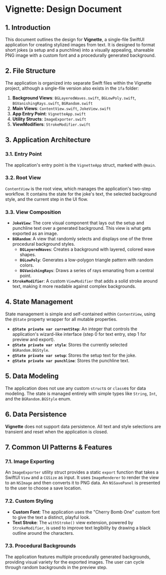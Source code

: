 # Vignette: Design Document

## 1. Introduction

This document outlines the design for **Vignette**, a single-file SwiftUI application for creating stylized images from text. It is designed to format short jokes (a setup and a punchline) into a visually appealing, shareable PNG image with a custom font and a procedurally generated background.

## 2. File Structure

The application is organized into separate Swift files within the Vignette project, although a single-file version also exists in the `1fa` folder:

1.  **Background Views**: `BGLayeredWaves.swift`, `BGLowPoly.swift`, `BGVanishingRays.swift`, `BGRandom.swift`
2.  **Main Views**: `ContentView.swift`, `JokeView.swift`
3.  **App Entry Point**: `VignetteApp.swift`
4.  **Utility Structs**: `ImageExporter.swift`
5.  **ViewModifiers**: `StrokeModifier.swift`

## 3. Application Architecture

### 3.1. Entry Point

The application's entry point is the `VignetteApp` struct, marked with `@main`.

### 3.2. Root View

`ContentView` is the root view, which manages the application's two-step workflow. It contains the state for the joke's text, the selected background style, and the current step in the UI flow.

### 3.3. View Composition

-   **`JokeView`**: The core visual component that lays out the setup and punchline text over a generated background. This view is what gets exported as an image.
-   **`BGRandom`**: A view that randomly selects and displays one of the three procedural background styles.
    -   **`BGLayeredWaves`**: Creates a background with layered, colored wave shapes.
    -   **`BGLowPoly`**: Generates a low-polygon triangle pattern with random colors.
    -   **`BGVanishingRays`**: Draws a series of rays emanating from a central point.
-   **`StrokeModifier`**: A custom `ViewModifier` that adds a solid stroke around text, making it more readable against complex backgrounds.

## 4. State Management

State management is simple and self-contained within `ContentView`, using the `@State` property wrapper for all mutable properties.

-   **`@State private var currentStep`**: An integer that controls the application's wizard-like interface (step 0 for text entry, step 1 for preview and export).
-   **`@State private var style`**: Stores the currently selected `BGRandom.BGStyle`.
-   **`@State private var setup`**: Stores the setup text for the joke.
-   **`@State private var punchline`**: Stores the punchline text.

## 5. Data Modeling

The application does not use any custom `struct`s or `class`es for data modeling. The state is managed entirely with simple types like `String`, `Int`, and the `BGRandom.BGStyle` enum.

## 6. Data Persistence

**Vignette** does not support data persistence. All text and style selections are transient and reset when the application is closed.

## 7. Common UI Patterns & Features

### 7.1. Image Exporting

An `ImageExporter` utility struct provides a static `export` function that takes a SwiftUI `View` and a `CGSize` as input. It uses `ImageRenderer` to render the view to an `NSImage` and then converts it to PNG data. An `NSSavePanel` is presented to the user to choose a save location.

### 7.2. Custom Styling

-   **Custom Font**: The application uses the "Cherry Bomb One" custom font to give the text a distinct, playful look.
-   **Text Stroke**: The `withStroke()` view extension, powered by `StrokeModifier`, is used to improve text legibility by drawing a black outline around the characters.

### 7.3. Procedural Backgrounds

The application features multiple procedurally generated backgrounds, providing visual variety for the exported images. The user can cycle through random backgrounds in the preview step.
